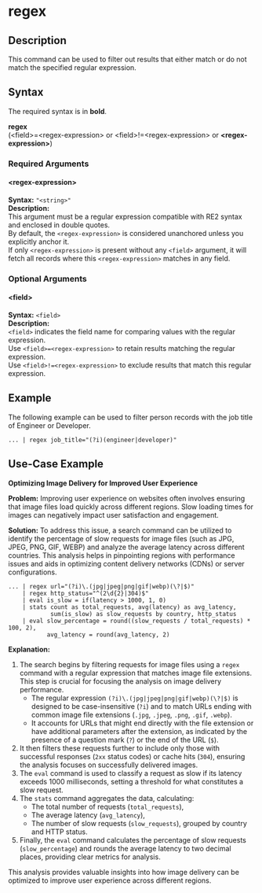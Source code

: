 # regex

## Description

This command can be used to filter out results that either match or do not match the specified regular expression.

## Syntax
The required syntax is in **bold**.

**regex**\
(\<field\>=\<regex-expression\> or \<field\>!=\<regex-expression\> or **\<regex-expression\>**)


### Required Arguments

#### \<regex-expression\>

**Syntax:** `"<string>"`\
**Description:** \
This argument must be a regular expression compatible with RE2 syntax and enclosed in double quotes.\
By default, the `<regex-expression>` is considered unanchored unless you explicitly anchor it.\
If only `<regex-expression>` is present without any `<field>` argument, it will fetch all records where this `<regex-expression>` matches in any field.

### Optional Arguments

#### \<field\>

**Syntax:** `<field>`\
**Description:** \
`<field>` indicates the field name for comparing values with the regular expression.\
Use `<field>=<regex-expression>` to retain results matching the regular expression.\
Use `<field>!=<regex-expression>` to exclude results that match this regular expression.


## Example

The following example can be used to filter person records with the job title of Engineer or Developer.
```
... | regex job_title="(?i)(engineer|developer)"
```


## Use-Case Example

**Optimizing Image Delivery for Improved User Experience**

**Problem:** Improving user experience on websites often involves ensuring that image files load quickly across different regions. Slow loading times for images can negatively impact user satisfaction and engagement.

**Solution:** To address this issue, a search command can be utilized to identify the percentage of slow requests for image files (such as JPG, JPEG, PNG, GIF, WEBP) and analyze the average latency across different countries. This analysis helps in pinpointing regions with performance issues and aids in optimizing content delivery networks (CDNs) or server configurations.

```
... | regex url="(?i)\.(jpg|jpeg|png|gif|webp)(\?|$)" 
    | regex http_status="^(2\d{2}|304)$" 
    | eval is_slow = if(latency > 1000, 1, 0) 
    | stats count as total_requests, avg(latency) as avg_latency, 
            sum(is_slow) as slow_requests by country, http_status 
    | eval slow_percentage = round((slow_requests / total_requests) * 100, 2), 
           avg_latency = round(avg_latency, 2)
```

**Explanation:**
1. The search begins by filtering requests for image files using a `regex` command with a regular expression that matches image file extensions. This step is crucial for focusing the analysis on image delivery performance.
   - The regular expression `(?i)\.(jpg|jpeg|png|gif|webp)(\?|$)` is designed to be case-insensitive (`?i`) and to match URLs ending with common image file extensions (`.jpg`, `.jpeg`, `.png`, `.gif`, `.webp`). 
   - It accounts for URLs that might end directly with the file extension or have additional parameters after the extension, as indicated by the presence of a question mark (`?`) or the end of the URL (`$`).
2. It then filters these requests further to include only those with successful responses (`2xx` status codes) or cache hits (`304`), ensuring the analysis focuses on successfully delivered images.
3. The `eval` command is used to classify a request as slow if its latency exceeds 1000 milliseconds, setting a threshold for what constitutes a slow request.
4. The `stats` command aggregates the data, calculating:
   - The total number of requests (`total_requests`),
   - The average latency (`avg_latency`),
   - The number of slow requests (`slow_requests`), grouped by country and HTTP status.
5. Finally, the `eval` command calculates the percentage of slow requests (`slow_percentage`) and rounds the average latency to two decimal places, providing clear metrics for analysis.

This analysis provides valuable insights into how image delivery can be optimized to improve user experience across different regions.